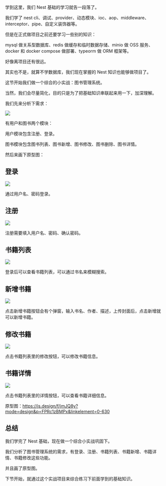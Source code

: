 学到这里，我们 Nest 基础的学习就告一段落了。

我们学了 nest cli、调试、provider、动态模块、ioc、aop、middleware、interceptor、pipe、自定义装饰器等。

但是在正式做项目之前还要学习一些别的知识：

mysql 做关系型数据库、redis 做缓存和临时数据存储、minio 做 OSS 服务、docker 和 docker compose 做部署、typeorm 做 ORM 框架等。

好像离项目还有很远。

其实也不是，就算不学数据库，我们现在掌握的 Nest 知识也能够做项目了。

这节开始我们做一个综合的小实战：图书管理系统。

当然，我们会尽量简化，目的只是为了把基础知识串联起来用一下，加深理解。

我们先来分析下需求：

![](./images/34f6cbd2e52c483e8d6a91f6033330e0~tplv-k3u1fbpfcp-jj-mark:0:0:0:0:q75.image.png)

有用户和图书两个模块：

用户模块包含注册、登录。

图书模块包含图书列表、图书新增、图书修改、图书删除、图书详情。

然后来画下原型图：

## 登录

![](./images/1578dceac85e45eab4f98002815da005~tplv-k3u1fbpfcp-jj-mark:0:0:0:0:q75.image.png)

通过用户名、密码登录。

## 注册

![](./images/65c476e3a31d48b1ac38c73ee849f6cd~tplv-k3u1fbpfcp-jj-mark:0:0:0:0:q75.image.png)

注册需要填入用户名、密码、确认密码。

## 书籍列表

![](./images/7a7114996a944b9d99970f5c84afa7a1~tplv-k3u1fbpfcp-jj-mark:0:0:0:0:q75.image.png)

登录后可以查看书籍列表，可以通过书名来模糊搜索。

## 新增书籍

![](./images/80c04fea60084de4bd8f04b232665906~tplv-k3u1fbpfcp-jj-mark:0:0:0:0:q75.image.png)

点击新增书籍按钮会有个弹窗，输入书名、作者、描述，上传封面后，点击新增就可以新增书籍。

## 修改书籍

![](./images/671952dbe4754a3d8c3508868bae7088~tplv-k3u1fbpfcp-jj-mark:0:0:0:0:q75.image.png)

点击书籍列表里的修改按钮，可以修改书籍信息。

## 书籍详情

![](./images/527656a1307840189305aabb8439a457~tplv-k3u1fbpfcp-jj-mark:0:0:0:0:q75.image.png)

点击书籍列表里的详情按钮，可以查看书籍详细信息。

原型图：https://js.design/f/jmJQ8y?mode=design&p=FPRc1zBMPx&linkelement=0-630 

## 总结

我们学完了 Nest 基础，现在做一个综合小实战巩固下。

我们分析了图书管理系统的需求，有登录、注册、书籍列表、书籍新增、书籍详情、书籍修改这些功能。

并且画了原型图。

下节开始，就通过这个实战项目来综合练习下前面学到的基础知识。
